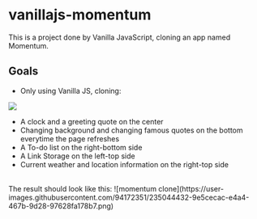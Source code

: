 # vanillajs-momentum

This is a project done by Vanilla JavaScript, cloning an app named Momentum.

## Goals
- Only using Vanilla JS, cloning:
<img src="![momentum](https://user-images.githubusercontent.com/94172351/235044456-a33da295-7408-4a17-a5de-be2a9c55aa55.jpg)">

- A clock and a greeting quote on the center
- Changing background and changing famous quotes on the bottom everytime the page refreshes
- A To-do list on the right-bottom side
- A Link Storage on the left-top side
- Current weather and location information on the right-top side
<br>
The result should look like this:
![momentum clone](https://user-images.githubusercontent.com/94172351/235044432-9e5cecac-e4a4-467b-9d28-97628fa178b7.png)
